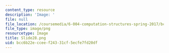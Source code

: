 ```yaml
---
content_type: resource
description: 'Image: '
file: null
file_location: /coursemedia/6-004-computation-structures-spring-2017/bcc6b22ecceef24331cf5ecfe7fd20df_Slide28.png
file_type: image/png
resourcetype: Image
title: Slide28.png
uid: bcc6b22e-ccee-f243-31cf-5ecfe7fd20df
---
```

